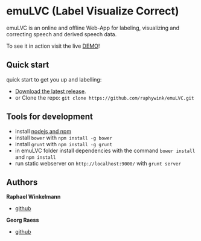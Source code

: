 
# emuLVC (Label Visualize Correct) 

emuLVC is an online and offline Web-App for labeling, visualizing and correcting  speech and derived speech data. 

To see it in action visit the live [DEMO](http://raphywink.github.io/emuLVC/)!



## Quick start

quick start to get you up and labelling:

* [Download the latest release](https://github.com/raphywink/emuLVC/zipball/master).
* or Clone the repo: `git clone https://github.com/raphywink/emuLVC.git`

## Tools for development

* install [nodejs and npm](http://nodejs.org/)
* install `bower` with `npm install -g bower`
* install `grunt` with `npm install -g grunt`
* in emuLVC folder install dependencies with the command `bower install` and `npm install`
* run static webserver on `http://localhost:9000/` with `grunt server`

## Authors

**Raphael Winkelmann**

+ [github](http://github.com/raphywink)

**Georg Raess**

+ [github](http://github.com/georgraess)
